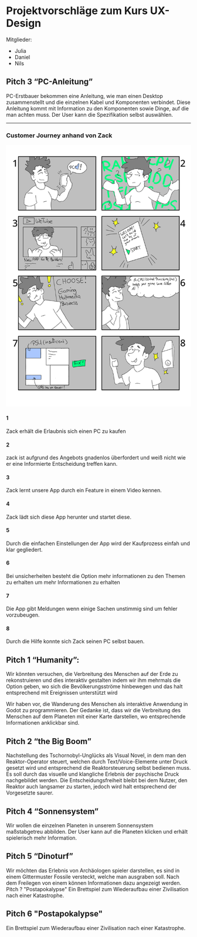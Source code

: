 # Projektvorschläge zum Kurs UX-Design 
Mitglieder: 
- Julia
- Daniel
- Nils



## Pitch 3 “PC-Anleitung”
PC-Erstbauer bekommen eine Anleitung, wie man einen Desktop zusammenstellt und die einzelnen Kabel und Komponenten verbindet. Diese Anleitung kommt mit Information zu den Komponenten sowie Dinge, auf die man achten muss. Der User kann die Spezifikation selbst auswählen.

---

### Customer Journey anhand von Zack

![UserDesignExperience](UserDesignExperience.png)

#### 1
Zack erhält die Erlaubnis sich einen PC zu kaufen
#### 2
zack ist aufgrund des Angebots gnadenlos überfordert und weiß nicht wie er eine Informierte Entscheidung treffen kann.
#### 3
Zack lernt unsere App durch ein Feature in einem Video kennen.
#### 4
Zack lädt sich diese App herunter und startet diese.
#### 5
Durch die einfachen Einstellungen der App wird der Kaufprozess einfah und klar gegliedert.
#### 6
Bei unsicherheiten besteht die Option mehr informationen zu den Themen zu erhalten um mehr Informationen zu erhalten
#### 7
Die App gibt Meldungen wenn einige Sachen unstimmig sind um fehler vorzubeugen.
#### 8
Durch die Hilfe konnte sich Zack seinen PC selbst bauen. 



## Pitch 1 “Humanity”:
Wir könnten versuchen, die Verbreitung des Menschen auf der Erde zu rekonstruieren und dies interaktiv gestalten indem wir ihm mehrmals die Option geben, wo sich die Bevölkerungsströme hinbewegen und das halt entsprechend mit Ereignissen unterstützt wird

Wir haben vor, die Wanderung des Menschen als interaktive Anwendung in Godot zu programmieren. Der Gedanke ist, dass wir die Verbreitung des Menschen auf dem Planeten mit einer Karte darstellen, wo entsprechende Informationen anklickbar sind. 


## Pitch 2 “the Big Boom”
Nachstellung des Tschornobyl-Unglücks als Visual Novel, in dem man den Reaktor-Operator steuert, welchen durch Text/Voice-Elemente unter Druck gesetzt wird und entsprechend die Reaktorsteuerung selbst bedienen muss. Es soll durch das visuelle und klangliche Erlebnis der psychische Druck nachgebildet werden. Die Entscheidungsfreiheit bleibt bei dem Nutzer, den Reaktor auch langsamer zu starten, jedoch wird halt entsprechend der Vorgesetzte saurer.

## Pitch 4 “Sonnensystem”
Wir wollen die einzelnen Planeten in unserem Sonnensystem maßstabgetreu abbilden. Der User kann auf die Planeten klicken und erhält spielerisch mehr Information. 

## Pitch 5 “Dinoturf”
Wir möchten das Erlebnis von Archäologen spieler darstellen, es sind in einem Gittermuster Fossile versteckt, welche man ausgraben soll. Nach dem Freilegen von einem können Informationen dazu angezeigt werden.  
Pitch ? "Postapokalypse"
Ein Brettspiel zum Wiederaufbau einer Zivilisation nach einer Katastrophe.

## Pitch 6 "Postapokalypse"
Ein Brettspiel zum Wiederaufbau einer Zivilisation nach einer Katastrophe. 
